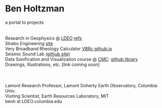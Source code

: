 # Ben Holtzman
a portal to projects <br>
<br>
<br>
Research in Geophysics @ [LDEO](https://www.ldeo.columbia.edu/~benh/) [refs](https://scholar.google.com/citations?user=zNuJ47gAAAAJ&hl=en) <br>
Strabo Engineering [site](https://straboengineering.com)<br>
Very Broadband Rheology Calculator [VBRc github.io](https://vbr-calc.github.io/vbr/)<br>
Seismic Sound Lab [(github site)](https://seismicsoundlab.github.io) <br>
Data Sonification and Visualization course @ [CMC](https://cmc.music.columbia.edu/people/faculty): [github library](https://github.com/benholtzman/datamovies_y21) <br>
Drawings, Illustrations, etc. [link coming soon] <br>
<br>
<br>
<br>
Lamont Research Professor, Lamont Doherty Earth Observatory, Columbia Univ. <br>
Visiting Scientist, Earth Resources Laboratory, MIT <br>
benh at LDEO.columbia.edu <br>

